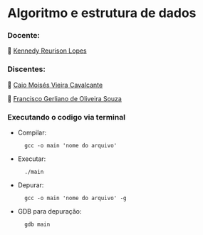 # Algoritmo e estrutura de dados

### Docente:

👤 [Kennedy Reurison Lopes](https://github.com/kennedyufersa)

### Discentes:

👤 [Caio Moisés Vieira Cavalcante](https://github.com/caiomoises)

👤 [Francisco Gerliano de Oliveira Souza](https://github.com/sgerliano)

### Executando o codigo via terminal

- Compilar: 

        gcc -o main 'nome do arquivo'
- Executar: 

        ./main
- Depurar: 

        gcc -o main 'nome do arquivo' -g
        
- GDB para depuração:

        gdb main 
